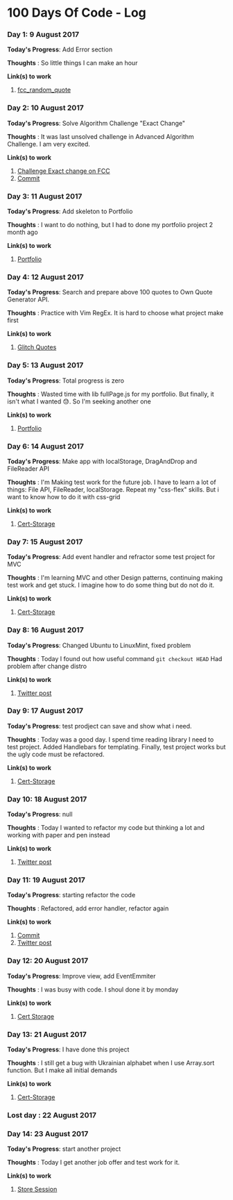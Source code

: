 # 100 Days Of Code - Log

### Day 1: 9 August 2017

**Today's Progress**: Add Error section

**Thoughts** : So little things I can make an hour 

**Link(s) to work**
1. [fcc_random_quote](https://github.com/maks-ushakov/fcc_random_quote/commit/e645ddb73d09d96be57b25c392bb48b7e8d748a8)


### Day 2: 10 August 2017

**Today's Progress**: Solve Algorithm Challenge "Exact Change"

**Thoughts** : It was last unsolved challenge in Advanced Algorithm Challenge. I am very excited.

**Link(s) to work**

1. [Challenge Exact change on FCC](https://www.freecodecamp.com/challenges/exact-change)
2. [Commit](https://github.com/maks-ushakov/fcc_advanced_algorithms/commit/f3c8f31615df08e4f89f5d71b3acd536dc9fe609)


### Day 3: 11 August 2017

**Today's Progress**: Add skeleton to Portfolio

**Thoughts** : I want to do nothing, but I had to done my portfolio project 2 month ago

**Link(s) to work**
1. [Portfolio](https://github.com/maks-ushakov/portfolio)


### Day 4: 12 August 2017

**Today's Progress**: Search and prepare above 100 quotes to Own Quote Generator API. 

**Thoughts** : Practice with Vim RegEx. It is hard to choose what project make first

**Link(s) to work**
1. [Glitch Quotes](https://quotes.glitch.me/)


### Day 5: 13 August 2017

**Today's Progress**: Total progress is zero

**Thoughts** : Wasted time with lib fullPage.js for my portfolio. But finally, it isn't what I wanted 😓. So I'm seeking another one

**Link(s) to work**
1. [Portfolio](https://github.com/maks-ushakov/portfolio)


### Day 6: 14 August 2017

**Today's Progress**: Make app with localStorage, DragAndDrop and FileReader API

**Thoughts** : I'm Making test work for the future job. I have to learn a lot of things: File API, FileReader, localStorage. Repeat my "css-flex" skills. But i want to know how to do it with css-grid

**Link(s) to work**
1. [Cert-Storage](https://maks-ushakov.github.io/cert-storage/)  
  
### Day 7: 15 August 2017

**Today's Progress**: Add event handler and refractor some test project for MVC 

**Thoughts** : I'm learning MVC and other Design patterns, continuing making test work and get stuck. I imagine how to do some thing but do not do it.

**Link(s) to work**
1. [Cert-Storage](https://maks-ushakov.github.io/cert-storage/)


### Day 8: 16 August 2017

**Today's Progress**: Changed Ubuntu to LinuxMint, fixed problem

**Thoughts** : Today I found out how useful command `git checkout HEAD`
Had problem after change distro

**Link(s) to work**
1. [Twitter post](https://twitter.com/projmaks/status/897908978432315393)


### Day 9: 17 August 2017

**Today's Progress**: test prodject can save and show what i need.

**Thoughts** : Today was a good day. I spend time reading library I need to test project. Added Handlebars for templating. Finally, test project works but the ugly code must be refactored.

**Link(s) to work**
1. [Cert-Storage](https://maks-ushakov.github.io/cert-storage/)


### Day 10: 18 August 2017

**Today's Progress**: null

**Thoughts** : Today I wanted to refactor my code but thinking a lot and working with paper and pen instead

**Link(s) to work**
1. [Twitter post](https://twitter.com/projmaks/status/898602152821534720)


### Day 11: 19 August 2017

**Today's Progress**: starting refactor the code

**Thoughts** : Refactored, add error handler, refactor again

**Link(s) to work**
1. [Commit](https://github.com/maks-ushakov/cert-storage/commit/ec14f184ac3d2e7a3957ebd843595baac10dbda4)
2. [Twitter post](https://twitter.com/projmaks/status/899013216566685696)  


### Day 12: 20 August 2017

**Today's Progress**: Improve view, add EventEmmiter

**Thoughts** : I was busy with code. I shoul done it by monday

**Link(s) to work**
1. [Cert Storage](https://github.com/maks-ushakov/cert-storage)


### Day 13: 21 August 2017
**Today's Progress**: I have done this project

**Thoughts** : I still get a bug with Ukrainian alphabet when I use Array.sort function. But I make all initial demands 

**Link(s) to work**
1. [Cert-Storage](https://maks-ushakov.github.io/cert-storage/)  


### Lost day : 22 August 2017


### Day 14: 23 August 2017

**Today's Progress**: start another project

**Thoughts** : Today I get another job offer and test work for it.

**Link(s) to work**
1. [Store Session](https://github.com/maks-ushakov/store-session)

